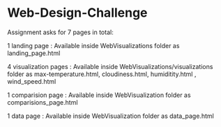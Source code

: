 # Web-Design-Challenge
Assignment asks for 7 pages in total:

1 landing page : Available inside WebVisualizations folder as landing_page.html

4 visualization pages : Available inside WebVisualizations/visualizations folder as max-temperature.html, cloudiness.html, humiditity.html ,                               wind_speed.html

1 comparision page : Available inside WebVisualization folder as comparisions_page.html

1 data page : Available inside WebVisualization folder as data_page.html
